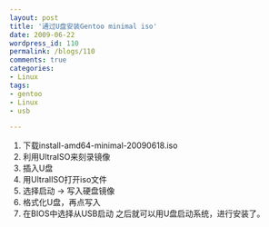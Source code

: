 ```yaml
---
layout: post
title: '通过U盘安装Gentoo minimal iso'
date: 2009-06-22
wordpress_id: 110
permalink: /blogs/110
comments: true
categories:
- Linux
tags:
- gentoo
- Linux
- usb

---
```

1. 下载install-amd64-minimal-20090618.iso
2. 利用UltraISO来刻录镜像
3. 插入U盘
4. 用UltralISO打开iso文件
5. 选择启动 -> 写入硬盘镜像
6. 格式化U盘，再点写入
7. 在BIOS中选择从USB启动
之后就可以用U盘启动系统，进行安装了。
